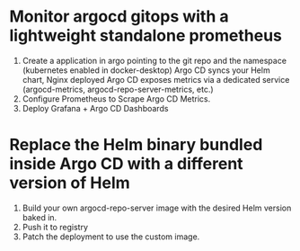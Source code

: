 # Monitor argocd gitops with a lightweight standalone prometheus 
1) Create a application in argo pointing to the git repo and the namespace (kubernetes enabled in docker-desktop) 
   Argo CD syncs your Helm chart, Nginx deployed
   Argo CD exposes metrics via a dedicated service (argocd-metrics, argocd-repo-server-metrics, etc.)
2) Configure Prometheus to Scrape Argo CD Metrics.
3) Deploy Grafana + Argo CD Dashboards

# Replace the Helm binary bundled inside Argo CD with a different version of Helm
1) Build your own argocd-repo-server image with the desired Helm version baked in.
2) Push it to registry
3) Patch the deployment to use the custom image.  
